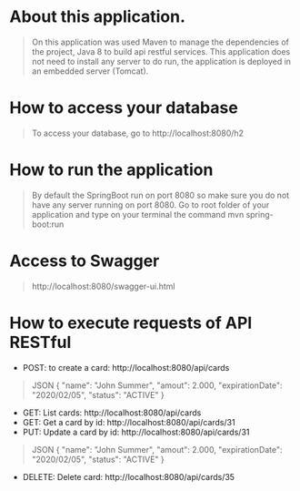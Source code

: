 # About this application. 
> On this application was used Maven to manage the dependencies of the project, Java 8 to build api restful services. This application does not need to install any server to do run, the application is deployed in an embedded server (Tomcat).

# How to access your database 
> To access your database, go to http://localhost:8080/h2

# How to run the application 
> By default the SpringBoot run on port 8080 so make sure you do not have any server running on port 8080. Go to root folder of your application and type on your terminal the command mvn spring-boot:run

# Access to Swagger 
> http://localhost:8080/swagger-ui.html

# How to execute requests of API RESTful 
- POST: to create a card: http://localhost:8080/api/cards 
> JSON { 
	"name": "John Summer",
	"amout": 2.000,
	"expirationDate": "2020/02/05",
	"status": "ACTIVE"
> }
- GET: List cards: http://localhost:8080/api/cards
- GET: Get a card by id: http://localhost:8080/api/cards/31
- PUT: Update a card by id: http://localhost:8080/api/cards/31
> JSON { 
	"name": "John Summer",
	"amout": 2.000,
	"expirationDate": "2020/02/05",
	"status": "ACTIVE"
> }
- DELETE: Delete card: http://localhost:8080/api/cards/35
